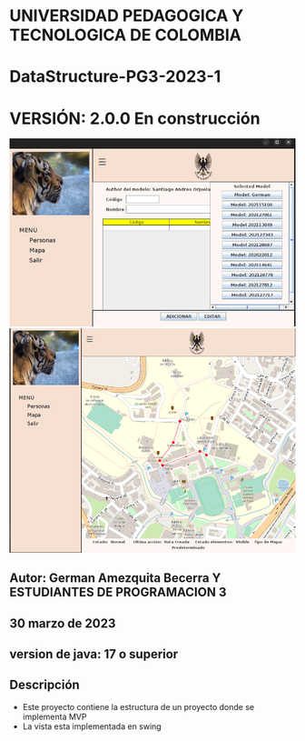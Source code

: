 
# UNIVERSIDAD PEDAGOGICA Y TECNOLOGICA DE COLOMBIA
# DataStructure-PG3-2023-1
# VERSIÓN: 2.0.0  En construcción

![Screenshot from 2023-04-01 05-43-48.png](assets%2Fdoc%2FScreenshot%20from%202023-04-01%2005-43-48.png)
![Screenshot from 2023-04-12 11-45-33.png](assets%2Fdoc%2FScreenshot%20from%202023-04-12%2011-45-33.png)

## Autor: German Amezquita Becerra Y ESTUDIANTES DE PROGRAMACION 3
## 30 marzo de 2023

## version de java: 17 o superior

## Descripción

- Este proyecto contiene la estructura de un proyecto donde se implementa MVP
- La vista esta implementada en swing

